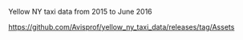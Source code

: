 Yellow NY taxi data from 2015 to June 2016

https://github.com/Avisprof/yellow_ny_taxi_data/releases/tag/Assets
